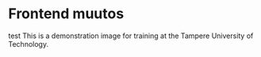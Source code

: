 # Frontend muutos

test
This is a demonstration image for training at the Tampere University of Technology.
